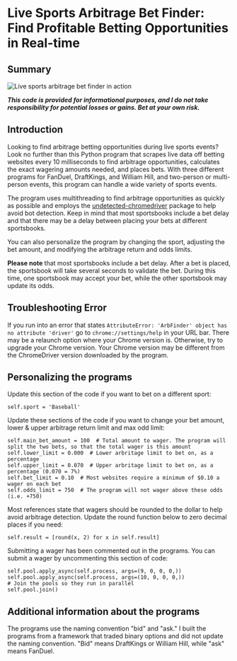 # Live Sports Arbitrage Bet Finder: Find Profitable Betting Opportunities in Real-time

## Summary

![Live sports arbitrage bet finder in action](https://github.com/ScrapeWithYuri/Live-Sports-Arbitrage-Bet-Finder/blob/main/Program_in_action.gif)

_**This code is provided for informational purposes, and I do not take responsibility for potential losses or gains. Bet at your own risk.**_


## Introduction

Looking to find arbitrage betting opportunities during live sports events? Look no further than this Python program that scrapes live data off betting websites every 10 milliseconds to find arbitrage opportunities, calculates the exact wagering amounts needed, and places bets. With three different programs for FanDuel, DraftKings, and William Hill, and two-person or multi-person events, this program can handle a wide variety of sports events.

The program uses multithreading to find arbitrage opportunities as quickly as possible and employs the [undetected-chromedriver](https://pypi.org/project/undetected-chromedriver/) package to help avoid bot detection. Keep in mind that most sportsbooks include a bet delay and that there may be a delay between placing your bets at different sportsbooks.

You can also personalize the program by changing the sport, adjusting the bet amount, and modifying the arbitrage return and odds limits.

**Please note** that most sportsbooks include a bet delay. After a bet is placed, the sportsbook will take several seconds to validate the bet. During this time, one sportsbook may accept your bet, while the other sportsbook may update its odds.

## Troubleshooting Error

If you run into an error that states `AttributeError: 'ArbFinder' object has no attribute 'driver'` go to `chrome://settings/help` in your URL bar. There may be a relaunch option where your Chrome version is. Otherwise, try to upgrade your Chrome version. Your Chrome version may be different from the ChromeDriver version downloaded by the program.

## Personalizing the programs

Update this section of the code if you want to bet on a different sport:

```
self.sport = 'Baseball'
```

Update these sections of the code if you want to change your bet amount, lower & upper arbitrage return limit and max odd limit:

```
self.main_bet_amount = 100  # Total amount to wager. The program will split the two bets, so that the total wager is this amount
self.lower_limit = 0.000  # Lower arbritage limit to bet on, as a percentage
self.upper_limit = 0.070  # Upper arbritage limit to bet on, as a percentage (0.070 = 7%)
self.bet_limit = 0.10  # Most websites require a minimum of $0.10 a wager on each bet
self.odds_limit = 750  # The program will not wager above these odds (i.e. +750)
```

Most references state that wagers should be rounded to the dollar to help avoid arbitrage detection. Update the round function below to zero decimal places if you need:

```
self.result = [round(x, 2) for x in self.result]
```

Submitting a wager has been commented out in the programs. You can submit a wager by uncommenting this section of code:

```
self.pool.apply_async(self.process, args=(9, 0, 0, 0,))
self.pool.apply_async(self.process, args=(10, 0, 0, 0,))
# Join the pools so they run in parallel
self.pool.join()
```

## Additional information about the programs

The programs use the naming convention "bid" and "ask." I built the programs from a framework that traded binary options and did not update the naming convention. "Bid" means DraftKings or William Hill, while "ask" means FanDuel.
